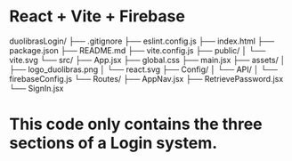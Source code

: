 # React + Vite + Firebase

duolibrasLogin/
├── .gitignore
├── eslint.config.js
├── index.html
├── package.json
├── README.md
├── vite.config.js
├── public/
│   └── vite.svg
└── src/
    ├── App.jsx
    ├── global.css
    ├── main.jsx
    ├── assets/
    │   ├── logo_duolibras.png
    │   └── react.svg
    ├── Config/
    │   └── API/
    │       └── firebaseConfig.js
    └── Routes/
        ├── AppNav.jsx
        ├── RetrievePassword.jsx
        └── SignIn.jsx

# This code only contains the three sections of a Login system.